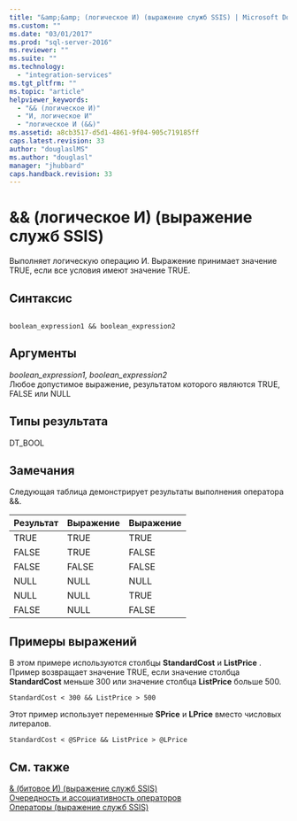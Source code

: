 ```yaml
---
title: "&amp;&amp; (логическое И) (выражение служб SSIS) | Microsoft Docs"
ms.custom: ""
ms.date: "03/01/2017"
ms.prod: "sql-server-2016"
ms.reviewer: ""
ms.suite: ""
ms.technology: 
  - "integration-services"
ms.tgt_pltfrm: ""
ms.topic: "article"
helpviewer_keywords: 
  - "&& (логическое И)"
  - "И, логическое И"
  - "логическое И (&&)"
ms.assetid: a8cb3517-d5d1-4861-9f04-905c719185ff
caps.latest.revision: 33
author: "douglaslMS"
ms.author: "douglasl"
manager: "jhubbard"
caps.handback.revision: 33
---
```

# &amp;&amp; (логическое И) (выражение служб SSIS)
  Выполняет логическую операцию И. Выражение принимает значение TRUE, если все условия имеют значение TRUE.  
  
## Синтаксис  
  
```  
  
boolean_expression1 && boolean_expression2  
```  
  
## Аргументы  
 *boolean_expression1, boolean_expression2*  
 Любое допустимое выражение, результатом которого являются TRUE, FALSE или NULL  
  
## Типы результата  
 DT_BOOL  
  
## Замечания  
 Следующая таблица демонстрирует результаты выполнения оператора &&.  
  
|Результат|Выражение|Выражение|  
|------------|----------------|----------------|  
|TRUE|TRUE|TRUE|  
|FALSE|TRUE|FALSE|  
|FALSE|FALSE|FALSE|  
|NULL|NULL|NULL|  
|NULL|NULL|TRUE|  
|FALSE|NULL|FALSE|  
  
## Примеры выражений  
 В этом примере используются столбцы **StandardCost** и **ListPrice** . Пример возвращает значение TRUE, если значение столбца **StandardCost** меньше 300 или значение столбца **ListPrice** больше 500.  
  
```  
StandardCost < 300 && ListPrice > 500  
```  
  
 Этот пример использует переменные **SPrice** и **LPrice** вместо числовых литералов.  
  
```  
StandardCost < @SPrice && ListPrice > @LPrice  
```  
  
## См. также  
 [& (битовое И) (выражение служб SSIS)](../../integration-services/expressions/bitwise-and-ssis-expression.md)   
 [Очередность и ассоциативность операторов](../../integration-services/expressions/operator-precedence-and-associativity.md)   
 [Операторы (выражение служб SSIS)](../../integration-services/expressions/operators-ssis-expression.md)  
  
  